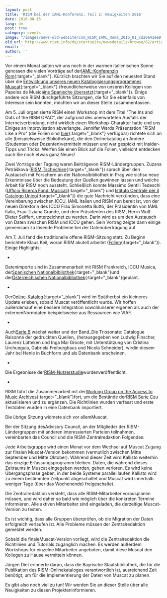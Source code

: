 ```yaml
---
layout: post
title: 'RISM bei der IAML-Konferenz, Teil 2: Neuigkeiten 2016'
date: 2016-08-15
lang: de
post: true
category: events
image: "/images/news-old-website/csm_RISM_IAML_Roma_2016_01_cd20a41ee9.jpg"
old_url: http://www.rism.info/de/startseite/newsdetails/browse/62/article/64/rism-at-iaml-part-2-whats-new-in-2016.html
email: ''
author: ''
---
```


Vor einem Monat aalten wir uns noch in der warmen italienischen Sonne genossen die vielen Vorträge auf der[IAML-Konferenzin Rom](http://www.iaml2016.org/){:target="_blank"}. Kürzlich brachten wir Sie auf den neuesten Stand über die [Entwicklung unseres neuen Katalogisierungsprogrammes Muscat](/new_at_rism/2016/07/21/rism-at-iaml-part-1-muscat-almost-ready-to-go.html){:target="_blank"} (freundlicherweise von unseren Kollegen von Papeles de Musicá[ins Spanische übersetzt](https://papelesdemusica.wordpress.com/2016/07/22/muscat-nuevo-software-libre-para-la-catalogacion-de-musica/){:target="_blank"}). Einige andere von RISM durchgeführte Sitzungen, die für Sie ebenfalls von Interesse sein könnten, möchten wir an dieser Stelle zusammenfassen.

Am 5. Juli organisierte RISM einen Workshop mit dem Titel "The Ins and Outs of the RISM OPAC", der aufgrund des unerwarteten Ausfalls der Internetverbindung, nicht wirklich einen Workshop-Charakter hatte und uns Einiges an Improvisation abverlangte. Jennifer Wards Präsentation "RISM Like a Pro" (die Folien sind [hier](/resources-old-website/community-content/Zentralredaktion/Ward_RISM_like_a_pro_IAML_Rome_2016.pdf){:target="_blank"} verfügbar) richtete sich an alle (beispielsweise Bibliothekare), die den Onlinekatalog an Andere (Studenten oder Dozenten)vermitteln müssen und war gespickt mit Insider-Tipps und Tricks. Werfen Sie einen Blick auf die Folien, vielleicht entdecken auch Sie noch etwas ganz Neues!

Zwei Vorträge der Tagung waren Beiträgevon RISM-Ländergruppen. Zuzana Petrášková ([RISM Tschechien](http://www.rism.info/en/workgroups/czech-republic-praha-rism-czech-republic/home.html){:target="_blank"}) sprach über den Austausch mit Forschern an der Nationalbibliothek in Prag,wie sichso neue Erkenntnisse über die Bedeutung der Quellen gewinnen lassen und welche Arbeit für RISM noch aussteht. Schließlich konnte Massimo Gentili Tedeschi ([Ufficio Ricerca Fondi Musicali](http://www.urfm.braidense.it/index/index.php){:target="_blank"} und [Istituto Centrale per il Catalogo Unico](http://www.iccu.sbn.it/opencms/opencms/it/){:target="_blank"}) die gute Nachricht verkünden, dass eine Vereinbarung zwischen ICCU, IAML Italien und RISM nun bereit ist, von der neuen Direktorin des ICCU Frau Simonetta Buttò, der Präsidentin von IAML Italia, Frau Tiziana Grande, und dem Präsidenten des RISM, Herrn Wolf-Dieter Seiffert, unterzeichnet zu werden. Darin wird es um den Austausch von Daten zwischen RISM und ICCU gehen. Sein Vortrag zeigte dann einige gemeinsam zu lösende Probleme bei der Datenübertragung auf.

Am 7. Juli fand die traditionelle offene RISM-Sitzung statt. Zu Beginn berichtete Klaus Keil, woran RISM akutell arbeitet ([Folien](/resources-old-website/community-content/Zentralredaktion/Praesentation_Keil_Rome_2016_IAML.pdf){:target="_blank"}). Einige Highlights:

-

Datenimporte sind in Zusammenarbeit mit RISM Frankreich, ICCU Musica, der[Spanischen Nationalbibliothek](http://www.bne.es/){:target="_blank"}und der[Österreichischen Nationalbibliothek](http://www.onb.ac.at/ev/){:target="_blank"}geplant.

-

Der[Online-Katalog](https://opac.rism.info/){:target="_blank"} wird im Spätherbst ein kleineres Update erleben, sobald Muscat veröffentlicht wurde. Wir hoffen außerdemauf eine bessere Integration sowohlunserer eigenen als auch der externenNormdaten beispielsweise aus Ressourcen wie VIAF.

-

Auch[Serie B](/publications.html) wächst weiter und der Band_Die Triosonate: Catalogue Raisonné der gedruckten Quellen_ (herausgegeben von Ludwig Finscher, Laurenz Lütteken und Inga Mai Groote, mit Unterstützung von Cristina Urchueguía, Gabriela Freiburghaus und Nicola Schneider), wirdin diesem Jahr bei Henle in Buchform und als Datenbank erscheinen.

-

Die Ergebnisse der[RISM-Nutzerstudie](/community/survey.html)wurdenveröffentlicht.

-

RISM führt die Zusammenarbeit mit der[Working Group on the Access to Music Archives](http://www.iaml.info/working-group-access-music-archives-project){:target="_blank"}fort, um die Bestände der[RISM Serie C](/publications.html#c2620)zu aktualisieren und zu ergänzen. Die Richtlinien wurden verfasst und erste Testdaten wurden in eine Datenbank importiert.


Die übrige Sitzung widmete sich vor allemMuscat.

Bei der Sitzung desAdvisory Council, an der Mitglieder der RISM-Ländergruppen mit anderen interessierten Parteien teilnahmen, vereinbarten das Council und die RISM-Zentralredaktion Folgendes:

Jede Arbeitsgruppe wird einen Monat vor dem Wechsel auf Muscat Zugang zur finalen Muscat-Version bekommen (vermutlich zwischen Mitte September und Mitte Oktober). Während dieser Zeit wird Kallisto weiterhin das einzige Erfassungsprogramm bleiben. Daten, die während dieses Zeitraums in Muscat eingegeben werden, gehen verloren. Es wird keine Übergangsphase geben, in der beide Systeme parallel laufen.Kallisto wird zu einem bestimmten Zeitpunkt abgeschaltet und Muscat wird innerhalb weniger Tage (über das Wochenende) freigeschaltet.

Die Zentralredaktion versteht, dass alle RISM-Mitarbeiter vorausplanen müssen, und wird daher so bald wie möglich über die konkreten Termine informieren. Alle aktiven Mitarbeiter sind eingeladen, die derzeitige Muscat-Version zu testen.

Es ist wichtig, dass alle Gruppen überprüfen, ob die Migration der Daten erfolgreich verlaufen ist. Alle Probleme müssen der Zentralredaktion gemeldet werden.

Sobald die finaleMuscat-Version vorliegt, wird die Zentralredaktion die Richtlinien und Tutorials zugänglich machen. Es werden außerdem Workshops für einzelne Mitarbeiter angeboten, damit diese Muscat den Kollegen zu Hause vermitteln können.

Jürgen Diet erinnerte daran, dass die Bayrische Staatsbibliothek, die für die Publikation des RISM-Onlinekataloges verantwortlich ist, ausreichend Zeit benötigt, um für die Implementierung der Daten von Muscat zu planen.


Es gibt also noch viel zu tun! Wir werden Sie an dieser Stelle über alle Neuigkeiten zu diesen Projekteninformieren.


